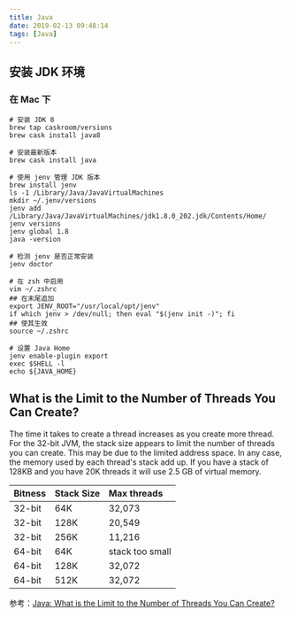 ```yaml
---
title: Java
date: 2019-02-13 09:48:14
tags: [Java]
---
```


## 安装 JDK 环境

### 在 Mac 下

```shell
# 安装 JDK 8
brew tap caskroom/versions
brew cask install java8

# 安装最新版本
brew cask install java

# 使用 jenv 管理 JDK 版本
brew install jenv
ls -1 /Library/Java/JavaVirtualMachines 
mkdir ~/.jenv/versions
jenv add /Library/Java/JavaVirtualMachines/jdk1.8.0_202.jdk/Contents/Home/
jenv versions
jenv global 1.8
java -version

# 检测 jenv 是否正常安装
jenv doctor

# 在 zsh 中启用
vim ~/.zshrc
## 在末尾追加
export JENV_ROOT="/usr/local/opt/jenv"
if which jenv > /dev/null; then eval "$(jenv init -)"; fi
## 使其生效
source ~/.zshrc

# 设置 Java Home
jenv enable-plugin export
exec $SHELL -l
echo ${JAVA_HOME}
```

## What is the Limit to the Number of Threads You Can Create?

The time it takes to create a thread increases as you create more thread. For the 32-bit JVM, the stack size appears to limit the number of threads you can create. This may be due to the limited address space. In any case, the memory used by each thread's stack add up. If you have a stack of 128KB and you have 20K threads it will use 2.5 GB of virtual memory.

| Bitness | Stack Size | Max threads     |
| :------ | :--------- | :-------------- |
| 32-bit  | 64K        | 32,073          |
| 32-bit  | 128K       | 20,549          |
| 32-bit  | 256K       | 11,216          |
| 64-bit  | 64K        | stack too small |
| 64-bit  | 128K       | 32,072          |
| 64-bit  | 512K       | 32,072          |

参考：[Java: What is the Limit to the Number of Threads You Can Create?](https://dzone.com/articles/java-what-limit-number-threads)